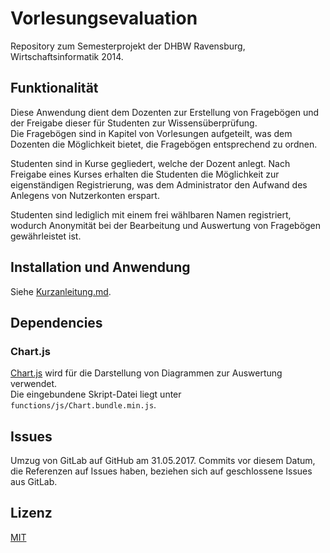# Vorlesungsevaluation

Repository zum Semesterprojekt der DHBW Ravensburg, Wirtschaftsinformatik 2014.

## Funktionalität

Diese Anwendung dient dem Dozenten zur Erstellung von Fragebögen und der Freigabe dieser für Studenten zur Wissensüberprüfung.  
Die Fragebögen sind in Kapitel von Vorlesungen aufgeteilt, was dem Dozenten die Möglichkeit bietet, die Fragebögen entsprechend zu ordnen.

Studenten sind in Kurse gegliedert, welche der Dozent anlegt. Nach Freigabe eines Kurses erhalten die Studenten die Möglichkeit zur eigenständigen Registrierung,
was dem Administrator den Aufwand des Anlegens von Nutzerkonten erspart.

Studenten sind lediglich mit einem frei wählbaren Namen registriert, wodurch Anonymität bei der Bearbeitung und Auswertung von Fragebögen gewährleistet ist.

## Installation und Anwendung

Siehe [Kurzanleitung.md](Kurzanleitung.md).

## Dependencies

### Chart.js
[Chart.js](http://www.chartjs.org/) wird für die Darstellung von Diagrammen zur Auswertung verwendet.  
Die eingebundene Skript-Datei liegt unter ```functions/js/Chart.bundle.min.js```.

## Issues

Umzug von GitLab auf GitHub am 31.05.2017. Commits vor diesem Datum, die Referenzen auf Issues haben, beziehen sich auf geschlossene Issues aus GitLab.

## Lizenz

[MIT](LICENSE)

